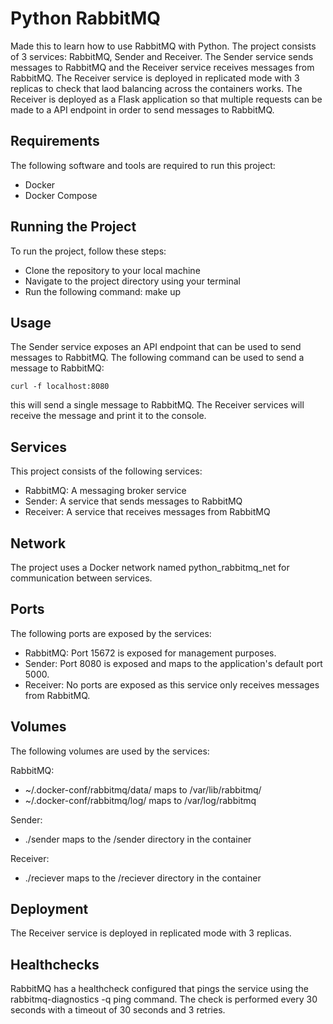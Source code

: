 # Python RabbitMQ

Made this to learn how to use RabbitMQ with Python. The project consists of 3 services: RabbitMQ, Sender and Receiver. The Sender service sends messages to RabbitMQ and the Receiver service receives messages from RabbitMQ. The Receiver service is deployed in replicated mode with 3 replicas to check that laod balancing across the containers works. The Receiver is deployed as a Flask application so that multiple requests can be made to a API endpoint in order to send messages to RabbitMQ.

## Requirements

The following software and tools are required to run this project:

- Docker
- Docker Compose

## Running the Project

To run the project, follow these steps:

- Clone the repository to your local machine
- Navigate to the project directory using your terminal
- Run the following command: make up

## Usage

The Sender service exposes an API endpoint that can be used to send messages to RabbitMQ. The following command can be used to send a message to RabbitMQ:

`curl -f localhost:8080`

this will send a single message to RabbitMQ. The Receiver services will receive the message and print it to the console.

## Services

This project consists of the following services:

- RabbitMQ: A messaging broker service
- Sender: A service that sends messages to RabbitMQ
- Receiver: A service that receives messages from RabbitMQ

## Network

The project uses a Docker network named python_rabbitmq_net for communication between services.

## Ports

The following ports are exposed by the services:

- RabbitMQ: Port 15672 is exposed for management purposes.
- Sender: Port 8080 is exposed and maps to the application's default port 5000.
- Receiver: No ports are exposed as this service only receives messages from RabbitMQ.

## Volumes

The following volumes are used by the services:

RabbitMQ:

- ~/.docker-conf/rabbitmq/data/ maps to /var/lib/rabbitmq/
- ~/.docker-conf/rabbitmq/log/ maps to /var/log/rabbitmq

Sender:

- ./sender maps to the /sender directory in the container

Receiver:

- ./reciever maps to the /reciever directory in the container

## Deployment

The Receiver service is deployed in replicated mode with 3 replicas.

## Healthchecks

RabbitMQ has a healthcheck configured that pings the service using the rabbitmq-diagnostics -q ping command. The check is performed every 30 seconds with a timeout of 30 seconds and 3 retries.
